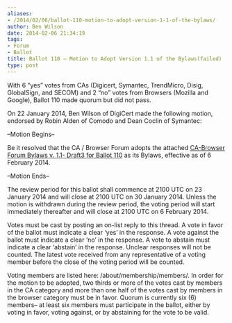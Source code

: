 ```yaml
---
aliases:
- /2014/02/06/ballot-110-motion-to-adopt-version-1-1-of-the-bylaws/
author: Ben Wilson
date: 2014-02-06 21:34:19
tags:
- Forum
- Ballot
title: Ballot 110 – Motion to Adopt Version 1.1 of the Bylaws(failed)
type: post
---
```


With 6 “yes” votes from CAs (Digicert, Symantec, TrendMicro, Disig, GlobalSign, and SECOM) and 2 “no” votes from Browsers (Mozilla and Google), Ballot 110 made quorum but did not pass.

On 22 January 2014, Ben Wilson of DigiCert made the following motion, endorsed by Robin Alden of Comodo and Dean Coclin of Symantec:

–Motion Begins–

Be it resolved that the CA / Browser Forum adopts the attached [CA-Browser Forum Bylaws v. 1.1- Draft3 for Ballot 110][1] as its Bylaws, effective as of 6 February 2014.

–Motion Ends–

The review period for this ballot shall commence at 2100 UTC on 23 January 2014 and will close at 2100 UTC on 30 January 2014. Unless the motion is withdrawn during the review period, the voting period will start immediately thereafter and will close at 2100 UTC on 6 February 2014.

Votes must be cast by posting an on-list reply to this thread. A vote in favor of the ballot must indicate a clear ‘yes’ in the response. A vote against the ballot must indicate a clear ‘no’ in the response. A vote to abstain must indicate a clear ‘abstain’ in the response. Unclear responses will not be counted. The latest vote received from any representative of a voting member before the close of the voting period will be counted.

Voting members are listed here: /about/membership/members/. In order for the motion to be adopted, two thirds or more of the votes cast by members in the CA category and more than one half of the votes cast by members in the browser category must be in favor. Quorum is currently six (6) members– at least six members must participate in the ballot, either by voting in favor, voting against, or by abstaining for the vote to be valid.

[1]: /uploads/CA-Browser-Forum-Bylaws-v.-1.1-Draft3-for-Ballot-110-redlined.pdf
